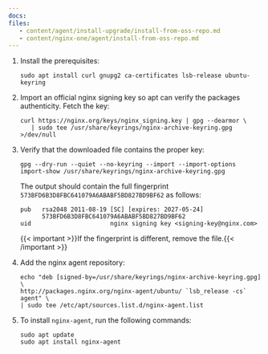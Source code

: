 ```yaml
---
docs:
files:
   - content/agent/install-upgrade/install-from-oss-repo.md
   - content/nginx-one/agent/install-from-oss-repo.md
---
```


1. Install the prerequisites:

   ```shell
   sudo apt install curl gnupg2 ca-certificates lsb-release ubuntu-keyring
   ```

1. Import an official nginx signing key so apt can verify the packages authenticity. Fetch the key:

   ```shell
   curl https://nginx.org/keys/nginx_signing.key | gpg --dearmor \
      | sudo tee /usr/share/keyrings/nginx-archive-keyring.gpg >/dev/null
   ```

1. Verify that the downloaded file contains the proper key:

   ```shell
   gpg --dry-run --quiet --no-keyring --import --import-options import-show /usr/share/keyrings/nginx-archive-keyring.gpg
   ```

   The output should contain the full fingerprint `573BFD6B3D8FBC641079A6ABABF5BD827BD9BF62` as follows:

   ```
   pub   rsa2048 2011-08-19 [SC] [expires: 2027-05-24]
         573BFD6B3D8FBC641079A6ABABF5BD827BD9BF62
   uid                      nginx signing key <signing-key@nginx.com>
   ```

   {{< important >}}If the fingerprint is different, remove the file.{{< /important >}}

1. Add the nginx agent repository:

   ```shell
   echo "deb [signed-by=/usr/share/keyrings/nginx-archive-keyring.gpg] \
   http://packages.nginx.org/nginx-agent/ubuntu/ `lsb_release -cs` agent" \
   | sudo tee /etc/apt/sources.list.d/nginx-agent.list
   ```

1. To install `nginx-agent`, run the following commands:

   ```shell
   sudo apt update
   sudo apt install nginx-agent
   ```